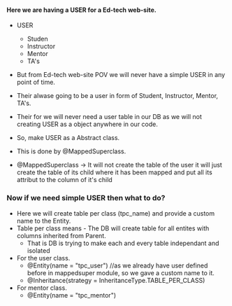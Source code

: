 #### Here we are having a USER for a Ed-tech web-site.
 - USER
    - Studen
    - Instructor
    - Mentor
    - TA's
 

- But from Ed-tech web-site POV we will never have a simple USER in any point of time.
- Their alwase going to be a user in form of Student, Instructor, Mentor, TA's.
- Their for we will never need a user table in our DB as we will not creating USER as a object anywhere in our code.
- So, make USER as a Abstract class.
- This is done by @MappedSuperclass.
- @MappedSuperclass -> It will not create the table of the user it will just create the table of its child where it has been mapped and put all its attribut to the column of it's child

### Now if we need simple USER then what to do?
- Here we will create table per class (tpc_name) and provide a custom name to the Entity.
- Table per class means - The DB will create table for all entites with columns inherited from Parent.
  - That is DB is trying to make each and every table independant and isolated 
- For the user class. 
  - @Entity(name = "tpc_user") //as we already have user defined before in mappedsuper module, so we gave a custom name to it.
  - @Inheritance(strategy = InheritanceType.TABLE_PER_CLASS)
- For mentor class.
  - @Entity(name = "tpc_mentor")
